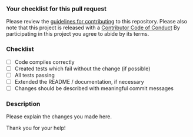 ### Your checklist for this pull request

Please review the [guidelines for contributing](http://solidity.readthedocs.io/en/latest/contributing.html)
to this repository.
Please also note that this project is released with a [Contributor Code of Conduct](../CONDUCT.md)
By participating in this project you agree to abide by its terms.

### Checklist
- [ ] Code compiles correctly
- [ ] Created tests which fail without the change (if possible)
- [ ] All tests passing
- [ ] Extended the README / documentation, if necessary
- [ ] Changes should be described with meaningful commit messages

### Description
Please explain the changes you made here.

Thank you for your help!
